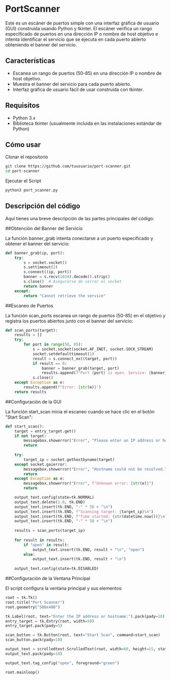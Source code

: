 # PortScanner

Este es un escáner de puertos simple con una interfaz gráfica de usuario (GUI) construida usando Python y tkinter. El escáner verifica un rango especificado de puertos en una dirección IP o nombre de host objetivo e intenta identificar el servicio que se ejecuta en cada puerto abierto obteniendo el banner del servicio.

## Características

- Escanea un rango de puertos (50-85) en una dirección IP o nombre de host objetivo.
- Muestra el banner del servicio para cada puerto abierto.
- Interfaz gráfica de usuario fácil de usar construida con tkinter.
## Requisitos

- Python 3.x
- Biblioteca tkinter (usualmente incluida en las instalaciones estándar de Python)
## Cómo usar

Clonar el repositorio

```bash
git clone https://github.com/tuusuario/port-scanner.git
cd port-scanner
```

Ejecutar el Script

```bash
python3 port_scanner.py

```
## Descripción del código 

Aquí tienes una breve descripción de las partes principales del código:

##Obtención del Banner del Servicio

La función banner_grab intenta conectarse a un puerto especificado y obtener el banner del servicio:

```python
def banner_grab(ip, port):
    try:
        s = socket.socket()
        s.settimeout(2)
        s.connect((ip, port))
        banner = s.recv(1024).decode().strip()
        s.close()  # Asegurarse de cerrar el socket
        return banner
    except:
        return "Cannot retrieve the service"
```

##Escaneo de Puertos

La función scan_ports escanea un rango de puertos (50-85) en el objetivo y registra los puertos abiertos junto con el banner del servicio:

```python
def scan_ports(target):
    results = []
    try:
        for port in range(50, 85):
            s = socket.socket(socket.AF_INET, socket.SOCK_STREAM)
            socket.setdefaulttimeout(1)
            result = s.connect_ex((target, port))
            if result == 0:
                banner = banner_grab(target, port)
                results.append(f"Port {port} is open. Service: {banner}")
            s.close()
    except Exception as e:
        results.append(f"Error: {str(e)}")
    return results
```

##Configuración de la GUI

La función start_scan inicia el escaneo cuando se hace clic en el botón "Start Scan":

```python
def start_scan():
    target = entry_target.get()
    if not target:
        messagebox.showerror("Error", "Please enter an IP address or hostname.")
        return
    
    try:
        target_ip = socket.gethostbyname(target)
    except socket.gaierror:
        messagebox.showerror("Error", "Hostname could not be resolved.")
        return
    except Exception as e:
        messagebox.showerror("Error", f"Unknown error: {str(e)}")
        return

    output_text.config(state=tk.NORMAL)
    output_text.delete(1.0, tk.END)
    output_text.insert(tk.END, "-" * 50 + "\n")
    output_text.insert(tk.END, f"Scanning target: {target_ip}\n")
    output_text.insert(tk.END, f"Time started: {str(datetime.now())}\n")
    output_text.insert(tk.END, "-" * 50 + "\n")
    
    results = scan_ports(target_ip)
    
    for result in results:
        if "open" in result:
            output_text.insert(tk.END, result + "\n", "open")
        else:
            output_text.insert(tk.END, result + "\n")
   
    output_text.config(state=tk.DISABLED)
```

##Configuración de la Ventana Principal

El script configura la ventana principal y sus elementos:

```python
root = tk.Tk()
root.title("Port Scanner")
root.geometry("500x400")

tk.Label(root, text="Enter the IP address or hostname:").pack(pady=10)
entry_target = tk.Entry(root, width=50)
entry_target.pack(pady=5)

scan_button = tk.Button(root, text="Start Scan", command=start_scan)
scan_button.pack(pady=10)

output_text = scrolledtext.ScrolledText(root, width=60, height=15, state=tk.DISABLED)
output_text.pack(pady=10)

output_text.tag_config("open", foreground="green")

root.mainloop()
```
